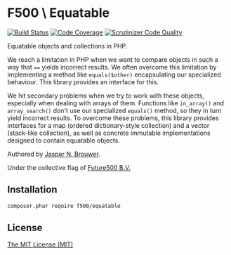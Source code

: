 # F500 \ Equatable

[![Build Status](https://scrutinizer-ci.com/g/f500/equatable/badges/build.png?b=master)](https://scrutinizer-ci.com/g/f500/equatable/build-status/master)
[![Code Coverage](https://scrutinizer-ci.com/g/f500/equatable/badges/coverage.png?b=master)](https://scrutinizer-ci.com/g/f500/equatable/?branch=master)
[![Scrutinizer Code Quality](https://scrutinizer-ci.com/g/f500/equatable/badges/quality-score.png?b=master)](https://scrutinizer-ci.com/g/f500/equatable/?branch=master)

Equatable objects and collections in PHP.

We reach a limitation in PHP when we want to compare objects in such a way that `==` yields incorrect results.
We often overcome this limitation by implementing a method like `equals($other)` encapsulating our specialized behaviour.
This library provides an interface for this.

We hit secondary problems when we try to work with these objects, especially when dealing with arrays of them.
Functions like `in_array()` and `array_search()` don't use our specialized `equals()` method, so they in turn yield incorrect results.
To overcome these problems, this library provides interfaces for a map (ordered dictionary-style collection) and a vector (stack-like collection),
as well as concrete immutable implementations designed to contain equatable objects.

Authored by [Jasper N. Brouwer][jaspernbrouwer].

Under the collective flag of [Future500 B.V.][f500]

## Installation

```txt
composer.phar require f500/equatable
```

## License

[The MIT License (MIT)][license]


[f500]: https://github.com/f500
[jaspernbrouwer]: https://github.com/jaspernbrouwer
[license]: https://github.com/f500/equatable/blob/master/LICENSE
